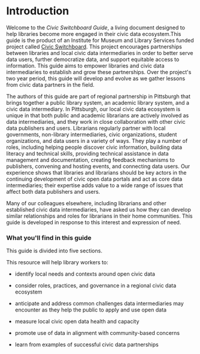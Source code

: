 # Introduction

Welcome to the _Civic Switchboard Guide_, a living document designed to help libraries become more engaged in their civic data ecosystem.This guide is the product of an Institute for Museum and Library Services funded project called [Civic Switchboard](https://civic-switchboard.github.io/). This project encourages partnerships between libraries and local civic data intermediaries in order to better serve data users, further democratize data, and support equitable access to information. This guide aims to empower libraries and civic data intermediaries to establish and grow these partnerships. Over the project's two year period, this guide will develop and evolve as we gather lessons from civic data partners in the field.

The authors of this guide are part of regional partnership in Pittsburgh that brings together a public library system, an academic library system, and a civic data intermediary. In Pittsburgh, our local civic data ecosystem is unique in that both public and academic librarians are actively involved as data intermediaries, and they work in close collaboration with other civic data publishers and users. Librarians regularly partner with local governments, non-library intermediaries, civic organizations, student organizations, and data users in a variety of ways. They play a number of roles, including helping people discover civic information, building data literacy and technical skills, providing technical assistance in data management and documentation, creating feedback mechanisms to publishers, convening and hosting events, and connecting data users. Our experience shows that libraries and librarians should be key actors in the continuing development of civic open data portals and act as core data intermediaries; their expertise adds value to a wide range of issues that affect both data publishers and users.

Many of our colleagues elsewhere, including librarians and other established civic data intermediaries, have asked us how they can develop similar relationships and roles for librarians in their home communities. This guide is developed in response to this interest and expression of need.

### What you'll find in this guide

This guide is divided into five sections. 



This resource will help library workers to:

* identify local needs and contexts around open civic data

* consider roles, practices, and governance in a regional civic data ecosystem

* anticipate and address common challenges data intermediaries may encounter as they help the public to apply and use open data

* measure local civic open data health and capacity

* promote use of data in alignment with community-based concerns

* learn from examples of successful civic data partnerships



